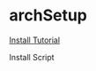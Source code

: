 # archSetup

[Install Tutorial](https://github.com/grapeofwrath/archSetup/blob/master/installTutorial.md)

Install Script
